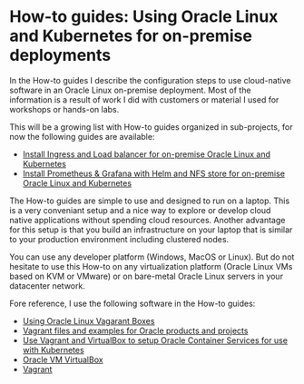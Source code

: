 # How-to guides: Using Oracle Linux and Kubernetes for on-premise deployments

In the How-to guides I describe the configuration steps to use cloud-native software in an Oracle Linux on-premise deployment. Most of the information is a result of work I did with customers or material I used for workshops or hands-on labs.

This will be a growing list with How-to guides organized in sub-projects, for now the following guides are available:
* [Install Ingress and Load balancer for on-premise Oracle Linux and Kubernetes](https://github.com/jromers/k8s-ol-howto/tree/master/ingress_loadbalancer)
* [Install Prometheus & Grafana with Helm and NFS store for on-premise Oracle Linux and Kubernetes](https://github.com/jromers/k8s-ol-howto/tree/master/prometheus-nfs)

The How-to guides are simple to use and designed to run on a laptop. This is a very conveniant setup and a nice way to explore or develop cloud native applications without spending cloud resources. Another advantage for this setup is that you build an infrastructure on your laptop that is similar to your production environment including clustered nodes.

You can use any developer platform (Windows, MacOS or Linux). But do not hesitate to use this How-to on any virtualization platform (Oracle Linux VMs based on KVM or VMware) or on bare-metal Oracle Linux servers in your datacenter network.

Fore reference, I use the following software in the How-to guides:
* [Using Oracle Linux Vagarant Boxes](http://public-yum.oracle.com/boxes)
* [Vagrant files and examples for Oracle products and projects](https://github.com/oracle/vagrant-boxes) 
* [Use Vagrant and VirtualBox to setup Oracle Container Services for use with Kubernetes](https://community.oracle.com/docs/DOC-1022800)
* [Oracle VM VirtualBox](https://www.virtualbox.org/wiki/Downloads)
* [Vagrant](https://www.vagrantup.com/)


